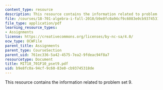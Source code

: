 ```yaml
---
content_type: resource
description: This resource contains the information related to problem set 9.
file: /courses/18-701-algebra-i-fall-2010/b9e8fc0a94cf9c6083e0cb93745318de_MIT18_701F10_pset9.pdf
file_type: application/pdf
learning_resource_types:
- Assignments
license: https://creativecommons.org/licenses/by-nc-sa/4.0/
ocw_type: OCWFile
parent_title: Assignments
parent_type: CourseSection
parent_uid: 761ec336-5a42-4575-7ea2-9fdeac94f8a7
resourcetype: Document
title: MIT18_701F10_pset9.pdf
uid: b9e8fc0a-94cf-9c60-83e0-cb93745318de
---
```

This resource contains the information related to problem set 9.